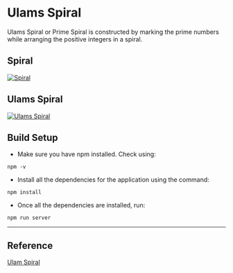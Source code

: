 # Ulams Spiral

Ulams Spiral or Prime Spiral is constructed by marking the prime numbers while arranging the positive integers in a spiral.

## Spiral

[![Spiral](https://cdncontribute.geeksforgeeks.org/wp-content/uploads/UlamSpiral-11-1.png)](https://www.geeksforgeeks.org/the-ulam-spiral/)

## Ulams Spiral

[![Ulams Spiral](https://cdncontribute.geeksforgeeks.org/wp-content/uploads/UlamSpiral-2-1.png)](https://www.geeksforgeeks.org/the-ulam-spiral/)

## Build Setup

* Make sure you have npm installed. Check using:
```
npm -v
```

* Install all the dependencies for the application using the command:
```
npm install
```

* Once all the dependencies are installed, run:
```
npm run server
```

---
## Reference
[Ulam Spiral](https://en.wikipedia.org/wiki/Ulam_spiral)
